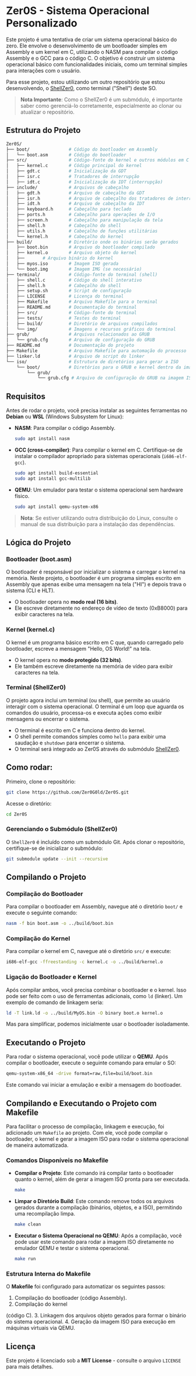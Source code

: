 # Zer0S - Sistema Operacional Personalizado

Este projeto é uma tentativa de criar um sistema operacional básico do zero. Ele envolve o desenvolvimento de um bootloader simples em Assembly e um kernel em C, utilizando o NASM para compilar o código Assembly e o GCC para o código C. O objetivo é construir um sistema operacional básico com funcionalidades iniciais, como um terminal simples para interações com o usuário.

Para esse projeto, estou utilizando um outro repositório que estou desenvolvendo, o [ShellZer0](https://github.com/Zer0G0ld/ShellZer0), como terminal ("Shell") deste SO.

> **Nota Importante**: Como o ShellZer0 é um submódulo, é importante saber como gerenciá-lo corretamente, especialmente ao clonar ou atualizar o repositório.

## Estrutura do Projeto

```bash
Zer0S/
├── boot/               # Código do bootloader em Assembly
│   └── boot.asm        # Código do bootloader
├── src/                # Código-fonte do kernel e outros módulos em C
│   ├── kernel.c        # Código principal do kernel
│   ├── gdt.c           # Inicialização da GDT
│   ├── isr.c           # Tratadores de interrupção
│   ├── idt.c           # Inicialização da IDT (interrupção)
├── include/            # Arquivos de cabeçalho
│   ├── gdt.h           # Arquivo de cabeçalho da GDT
│   ├── isr.h           # Arquivo de cabeçalho dos tratadores de interrupção
│   ├── idt.h           # Arquivo de cabeçalho da IDT
│   ├── keyboard.h      # Cabeçalho para teclado
│   ├── ports.h         # Cabeçalho para operações de I/O
│   ├── screen.h        # Cabeçalho para manipulação da tela
│   ├── shell.h         # Cabeçalho do shell
│   ├── utils.h         # Cabeçalho de funções utilitárias
│   └── kernel.h        # Cabeçalho do kernel
├── build/              # Diretório onde os binários serão gerados
│   ├── boot.bin        # Arquivo do bootloader compilado
│   ├── kernel.o        # Arquivo objeto do kernel
│   ├──       # Arquivo binário do kernel
│   ├── myos.iso        # Imagem ISO gerada
│   └── boot.img        # Imagem IMG (se necessário)
├── terminal/           # Código-fonte do terminal (shell)
│   ├── shell.c         # Código do shell interativo
│   ├── shell.h         # Cabeçalho do shell
│   ├── setup.sh        # Script de configuração
│   ├── LICENSE         # Licença do terminal
│   ├── Makefile        # Arquivo Makefile para o terminal
│   ├── README.md       # Documentação do terminal
│   ├── src/            # Código-fonte do terminal
│   ├── tests/          # Testes do terminal
│   ├── build/          # Diretório de arquivos compilados
│   └── img/            # Imagens e recursos gráficos do terminal
├── grub/               # Arquivos relacionados ao GRUB
│   └── grub.cfg        # Arquivo de configuração do GRUB
├── README.md           # Documentação do projeto
├── Makefile            # Arquivo Makefile para automação do processo
├── linker.ld           # Arquivo de script do linker
└── iso/                # Estrutura de diretórios para gerar a ISO
    └── boot/           # Diretórios para o GRUB e kernel dentro da imagem ISO
        └── grub/
            └── grub.cfg # Arquivo de configuração do GRUB na imagem ISO
```

## Requisitos

Antes de rodar o projeto, você precisa instalar as seguintes ferramentas no **Debian** ou **WSL** (Windows Subsystem for Linux):

- **NASM**: Para compilar o código Assembly.
  ```bash
  sudo apt install nasm
  ```
- **GCC (cross-compiler)**: Para compilar o kernel em C. Certifique-se de instalar o compilador apropriado para sistemas operacionais (`i686-elf-gcc`).
  ```bash
  sudo apt install build-essential
  sudo apt install gcc-multilib
  ```
- **QEMU**: Um emulador para testar o sistema operacional sem hardware físico.
  ```bash
  sudo apt install qemu-system-x86
  ```

> **Nota**: Se estiver utilizando outra distribuição do Linux, consulte o manual de sua distribuição para a instalação das dependências.

## Lógica do Projeto

### Bootloader (boot.asm)

O bootloader é responsável por inicializar o sistema e carregar o kernel na memória. Neste projeto, o bootloader é um programa simples escrito em Assembly que apenas exibe uma mensagem na tela ("HI") e depois trava o sistema (CLI e HLT).

- O bootloader opera no **modo real (16 bits)**.
- Ele escreve diretamente no endereço de vídeo de texto (0xB8000) para exibir caracteres na tela.

### Kernel (kernel.c)

O kernel é um programa básico escrito em C que, quando carregado pelo bootloader, escreve a mensagem "Hello, OS World!" na tela.

- O kernel opera no **modo protegido (32 bits)**.
- Ele também escreve diretamente na memória de vídeo para exibir caracteres na tela.

### Terminal (ShellZer0)

O projeto agora inclui um terminal (ou shell), que permite ao usuário interagir com o sistema operacional. O terminal é um loop que aguarda os comandos do usuário, processa-os e executa ações como exibir mensagens ou encerrar o sistema.

- O terminal é escrito em C e funciona dentro do kernel.
- O shell permite comandos simples como `hello` para exibir uma saudação e `shutdown` para encerrar o sistema.
- O terminal será integrado ao Zer0S através do submódulo [ShellZer0](https://github.com/Zer0G0ld/ShellZer0).

## Como rodar:

Primeiro, clone o repositório:

```bash
git clone https://github.com/Zer0G0ld/Zer0S.git
```

Acesse o diretório:

```bash
cd Zer0S
```

### Gerenciando o Submódulo (ShellZer0)

O `ShellZer0` é incluído como um submódulo Git. Após clonar o repositório, certifique-se de inicializar o submódulo:

```bash
git submodule update --init --recursive
```

## Compilando o Projeto

### Compilação do Bootloader

Para compilar o bootloader em Assembly, navegue até o diretório `boot/` e execute o seguinte comando:

```bash
nasm -f bin boot.asm -o ../build/boot.bin
```

### Compilação do Kernel

Para compilar o kernel em C, navegue até o diretório `src/` e execute:

```bash
i686-elf-gcc -ffreestanding -c kernel.c -o ../build/kernel.o
```

### Ligação do Bootloader e Kernel

Após compilar ambos, você precisa combinar o bootloader e o kernel. Isso pode ser feito com o uso de ferramentas adicionais, como `ld` (linker). Um exemplo de comando de linkagem seria:

```bash
ld -T link.ld -o ../build/MyOS.bin -O binary boot.o kernel.o
```

Mas para simplificar, podemos inicialmente usar o bootloader isoladamente.

## Executando o Projeto

Para rodar o sistema operacional, você pode utilizar o **QEMU**. Após compilar o bootloader, execute o seguinte comando para emular o SO:

```bash
qemu-system-x86_64 -drive format=raw,file=build/boot.bin
```

Este comando vai iniciar a emulação e exibir a mensagem do bootloader.

## Compilando e Executando o Projeto com Makefile

Para facilitar o processo de compilação, linkagem e execução, foi adicionado um `Makefile` ao projeto. Com ele, você pode compilar o bootloader, o kernel e gerar a imagem ISO para rodar o sistema operacional de maneira automatizada.

### Comandos Disponíveis no Makefile

- **Compilar o Projeto**: Este comando irá compilar tanto o bootloader quanto o kernel, além de gerar a imagem ISO pronta para ser executada.
  
  ```bash
  make
  ```

- **Limpar o Diretório Build**: Este comando remove todos os arquivos gerados durante a compilação (binários, objetos, e a ISO), permitindo uma recompilação limpa.

  ```bash
  make clean
  ```

- **Executar o Sistema Operacional no QEMU**: Após a compilação, você pode usar este comando para rodar a imagem ISO diretamente no emulador QEMU e testar o sistema operacional.

  ```bash
  make run
  ```

### Estrutura Interna do Makefile

O **Makefile** foi configurado para automatizar os seguintes passos:

1. Compilação do bootloader (código Assembly).
2. Compilação do kernel

 (código C).
3. Linkagem dos arquivos objeto gerados para formar o binário do sistema operacional.
4. Geração da imagem ISO para execução em máquinas virtuais via QEMU.

## Licença

Este projeto é licenciado sob a **MIT License** - consulte o arquivo `LICENSE` para mais detalhes.
